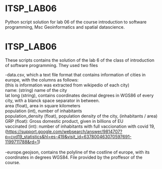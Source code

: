 # ITSP_LAB06
Python script solution for lab 06 of the course introduction to software programming, Msc Geoinformatics and spatial datascience.


# ITSP_LAB06

These scripts contains the solution of the lab 6 of the class of introduction of software programming.
They used two files

-data.csv, which a text file format that contains information of cities in europe, with the columns as follows:<br />
(this is information was extracted from wikipedio of each city)<br />
    name: (string) name of the city<br />
    lat long (string), contains coordinates decimal degrees in WGS86 of every city, with a blanck space separator in between.<br />
    area (float), area in square kilometers<br />
    population (int), number of inhabitants<br />
    population_density (float), population density of the city, (inhabitants / area)<br />
    GRP (float): Gross domestic product, given in billions of EU<br />
    vaccinated (int): number of inhabitants with full vaccionation with covid 19, (https://support.google.com/websearch/answer/9814707?p=cvd19_statistics&hl=es-419&visit_id=637800463070597691-1199711788&rd=1)<br />
<br />
-europe.geojson, contains the polyline of the costline of europe, with its coordinates in degrees WGS84. File provided by the proffesor of the course.
